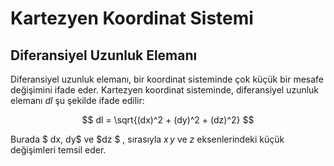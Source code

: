 # Kartezyen Koordinat Sistemi
## Diferansiyel Uzunluk Elemanı
Diferansiyel uzunluk elemanı, bir koordinat sisteminde çok küçük bir mesafe değişimini ifade eder. Kartezyen koordinat sisteminde, diferansiyel uzunluk elemanı $dl$ şu şekilde ifade edilir:

$$ dl = \sqrt{(dx)^2 + (dy)^2 + (dz)^2} $$

Burada $ dx\, dy$ ve  $dz $ , sırasıyla $x\, y$ ve $z$ eksenlerindeki küçük değişimleri temsil eder.